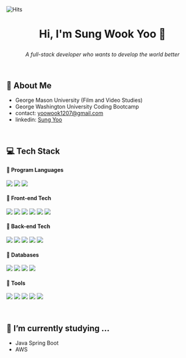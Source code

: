 ![Hits](https://hits.seeyoufarm.com/api/count/incr/badge.svg?url=https%3A%2F%2Fgithub.com%2Fyoowook1207&count_bg=%233D9CC8&title_bg=%23555555&icon=&icon_color=%23E7E7E7&title=Visitors&edge_flat=false)

# <p style="text-align: center;">Hi, I'm <b> Sung Wook Yoo</b> 👋</p>
<p style="text-align: center;"> <i>A full-stack developer who wants to develop the world better</i></p>
</br>

## 👦 About Me
- George Mason University (Film and Video Studies)
- George Washington University Coding Bootcamp
- contact: yoowook1207@gmail.com
- linkedin: [Sung Yoo](https://www.linkedin.com/in/sung-yoo-7a5b92213/)
  
</br>


## 💻 Tech Stack

#### 📌 <b>Program Languages</b>

<img src="https://img.shields.io/badge/javascript-F7DF1E.svg?style=flat&logo=javascript&logoColor=black"/> <img src="https://img.shields.io/badge/typescript-3178C6.svg?style=flat&logo=typescript&logoColor=white"/> <img src="https://img.shields.io/badge/java-f89820.svg?style=flat&logo=java&logoColor=black"/>


#### 📌 <b>Front-end Tech</b>
<img src="https://img.shields.io/badge/HTML5-E34F26.svg?style=flat&logo=html5&logoColor=white"/> <img src="https://img.shields.io/badge/CSS3-1572B6.svg?style=flat&logo=css3&logoColor=white"/> <img src="https://img.shields.io/badge/ReactJS-61DAFB.svg?style=flat&logo=react&logoColor=black"/> <img src="https://img.shields.io/badge/Angular-DD0031.svg?style=flat&logo=angular&logoColor=white"/> <img src="https://img.shields.io/badge/RxJS-B7178C.svg?style=flat&logo=ReactiveX&logoColor=white"/> <img src="https://img.shields.io/badge/Bootstrap-7952B3.svg?style=flat&logo=Bootstrap&logoColor=white"/>


#### 📌 <b>Back-end Tech</b>
<img src="https://img.shields.io/badge/node.js-339933.svg?style=flat&logo=node.js&logoColor=white"/> <img src="https://img.shields.io/badge/express-000000.svg?style=flat&logo=express&logoColor=white"/> <img src="https://img.shields.io/badge/NestJS-E0234E.svg?style=flat&logo=NestJS&logoColor=white"/> <img src="https://img.shields.io/badge/typeORM-F7A600.svg?style=flat&logo=typeORM&logoColor=white"/> <img src="https://img.shields.io/badge/Spring-6DB33F.svg?style=flat&logo=Spring&logoColor=white"/>


#### 📌 <b>Databases</b>
<img src="https://img.shields.io/badge/MongoDB-47A248.svg?style=flat&logo=MongoDB&logoColor=white"/> <img src="https://img.shields.io/badge/Postgre-4169E1.svg?style=flat&logo=postgresql&logoColor=white"/> <img src="https://img.shields.io/badge/MySQL-4479A1.svg?style=flat&logo=mysql&logoColor=white"/> <img src="https://img.shields.io/badge/GraphQL-E10098.svg?style=flat&logo=graphql&logoColor=white"/>


#### 📌 <b>Tools</b>
<img src="https://img.shields.io/badge/Git-F05032.svg?style=flat&logo=git&logoColor=white"/> <img src="https://img.shields.io/badge/GitHub-000000.svg?style=flat&logo=github&logoColor=white"/> <img src="https://img.shields.io/badge/Slack-4A154B.svg?style=flat&logo=slack&logoColor=white"/> <img src="https://img.shields.io/badge/Jira-0052CC.svg?style=flat&logo=jira&logoColor=white"/> <img src="https://img.shields.io/badge/Karma-Jasmine-8A4182.svg?style=flat&logo=jasmine&logoColor=white"/>
  
</br>

## 🌱 I’m currently studying ...
- Java Spring Boot
- AWS

<!--
**yoowook1207/yoowook1207** is a ✨ _special_ ✨ repository because its `README.md` (this file) appears on your GitHub profile.

Here are some ideas to get you started:

- 🔭 I’m currently working on ...
- 🌱 I’m currently learning ...
- 👯 I’m looking to collaborate on ...
- 🤔 I’m looking for help with ...
- 💬 Ask me about ...
- 📫 How to reach me: ...
- 😄 Pronouns: ...
- ⚡ Fun fact: ...
-->